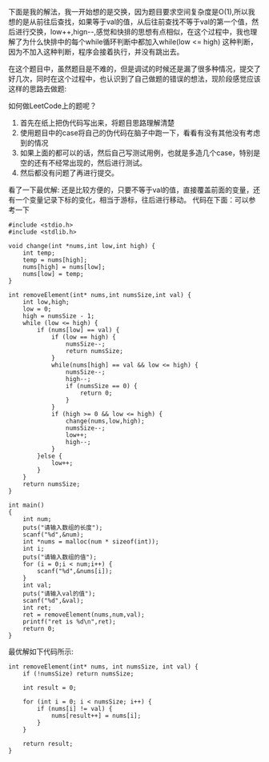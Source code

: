 下面是我的解法，我一开始想的是交换，因为题目要求空间复杂度是O(1),所以我想的是从前往后查找，如果等于val的值，从后往前查找不等于val的第一个值，然后进行交换，low++,hign--,感觉和快排的思想有点相似，在这个过程中，我也理解了为什么快排中的每个while循环判断中都加入while(low <= high) 这种判断，因为不加入这种判断，程序会接着执行，并没有跳出去。

在这个题目中，虽然题目是不难的，但是调试的时候还是漏了很多种情况，提交了好几次，同时在这个过程中，也认识到了自己做题的错误的想法，现阶段感觉应该这样的思路去做题:

如何做LeetCode上的题呢？
1. 首先在纸上把伪代码写出来，将题目思路理解清楚
2. 使用题目中的case将自己的伪代码在脑子中跑一下，看看有没有其他没有考虑到的情况
3. 如果上面的都可以的话，然后自己写测试用例，也就是多造几个case，特别是空的还有不经常出现的，然后进行测试。
4. 然后都没有问题了再进行提交。

看了一下最优解: 
还是比较方便的，只要不等于val的值，直接覆盖前面的变量，还有一个变量记录下标的变化，相当于游标，往后进行移动。
代码在下面：可以参考一下

```
#include <stdio.h>
#include <stdlib.h>

void change(int *nums,int low,int high) {
    int temp;
    temp = nums[high];
    nums[high] = nums[low];
    nums[low] = temp;
}

int removeElement(int* nums,int numsSize,int val) {
    int low,high;
    low = 0;
    high = numsSize - 1;
    while (low <= high) {
        if (nums[low] == val) {
            if (low == high) {
                numsSize--;
                return numsSize;
            }
            while(nums[high] == val && low <= high) {
                numsSize--;
                high--;
                if (numsSize == 0) {
                    return 0;
                }
            }
            if (high >= 0 && low <= high) {
                change(nums,low,high);
                numsSize--;
                low++;
                high--;
            }
        }else {
            low++;
        }
    }
    return numsSize;
}

int main()
{
    int num;
    puts("请输入数组的长度");
    scanf("%d",&num);
    int *nums = malloc(num * sizeof(int));
    int i;
    puts("请输入数组的值");
    for (i = 0;i < num;i++) {
        scanf("%d",&nums[i]);
    }
    int val;
    puts("请输入val的值");
    scanf("%d",&val);
    int ret;
    ret = removeElement(nums,num,val);
    printf("ret is %d\n",ret);
    return 0;
}
```

最优解如下代码所示:

```
int removeElement(int* nums, int numsSize, int val) {
    if (!numsSize) return numsSize;
    
    int result = 0;
    
    for (int i = 0; i < numsSize; i++) {
        if (nums[i] != val) {
            nums[result++] = nums[i];
        }
    }
    
    return result;
}
```